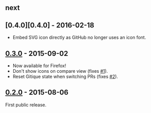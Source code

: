 ## next

## [0.4.0][0.4.0] - 2016-02-18

* Embed SVG icon directly as GitHub no longer uses an icon font.

## [0.3.0][0.3.0] - 2015-09-02

* Now available for Firefox!
* Don't show icons on compare view (fixes [#1][1]).
* Reset Gitique state when switching PRs (fixes [#2][2]).

## [0.2.0][0.2.0] - 2015-08-06

First public release.

[1]: https://github.com/smcgivern/gitique/issues/1
[2]: https://github.com/smcgivern/gitique/issues/2

[0.2.0]: https://github.com/smcgivern/gitique/compare/v0.1.0...v0.2.0
[0.3.0]: https://github.com/smcgivern/gitique/compare/v0.2.0...v0.3.0
